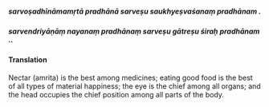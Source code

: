 ##### sarvoṣadhīnāmamṛtā pradhānā sarveṣu saukhyeṣvaśanaṃ pradhānam .
##### sarvendriyāṇāṃ nayanaṃ pradhānaṃ sarveṣu gātreṣu śiraḥ pradhānam ..

#### Translation

Nectar (amrita) is the best among medicines; eating good food is the best of all types of material happiness; the eye is the chief among all organs; and the head occupies the chief position among all parts of the body.